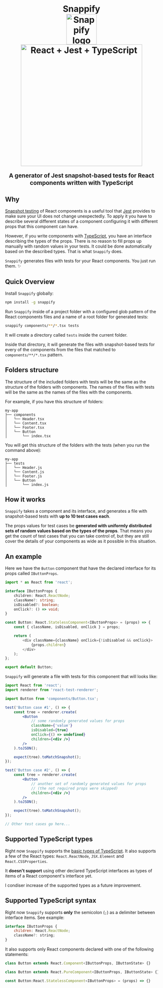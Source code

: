 <h1 align="center">
  Snappify
  <br>
  <img src="https://emojipedia-us.s3.amazonaws.com/thumbs/120/apple/118/camera-with-flash_1f4f8.png" alt="Snappify logo" title="Snappify logo" width="100">
  <br>
  <img src="https://s3.amazonaws.com/media-p.slid.es/uploads/401307/images/4926305/All.png" alt="React + Jest + TypeScript" title="React + Jest + TypeScript" width="400">
  
</h1>
<p align="center" style="font-size: 1.2rem;"><b>A generator of Jest snapshot-based tests for React components written with TypeScript</b></p>

## Why

[Snapshot testing](https://facebook.github.io/jest/docs/en/snapshot-testing.html) of React components is a useful tool that [Jest](https://facebook.github.io/jest/) provides to make sure your UI does not change unexpectedly. To apply it you have to describe several different states of a component configuring it with different props that this component can have. 

However, if you write components with [TypeScript](https://www.typescriptlang.org/), you have an interface describing the types of the props. There is no reason to fill props up manually with random values in your tests. It could be done automatically based on the described types. That is what `Snappify` does. 

`Snappify` generates files with tests for your React components. You just run them. ✨

## Quick Overview

Install `Snappify` globally:

```sh
npm install -g snappify
```

Run `Snappify` inside of a project folder with a configured glob pattern of the React components files and a name of a root folder for generated tests:

```sh
snappify components/**/*.tsx tests
```

It will create a directory called `tests` inside the current folder.

Inside that directory, it will generate the files with snapshot-based tests for every of the components from the files that matched to `components/**/*.tsx` pattern. 

## Folders structure
The structure of the included folders with tests will be the same as the structure of the folders with components. The names of the files with tests will be the same as the names of the files with the components.

For example, if you have this structure of folders:
```
my-app
├── components
│   └── Header.tsx
│   └── Content.tsx
│   └── Footer.tsx
│   └── Button
│       └── index.tsx
```

You will get this structure of the folders with the tests (when you run the command above):

```
my-app
├── tests
│   └── Header.js
│   └── Content.js
│   └── Footer.js
│   └── Button
│       └── index.js
```

## How it works

`Snappify` takes a component and its interface, and generates a file with snapshot-based tests with **up to 10 test cases each**. 

The props values for test cases be **generated with uniformly distributed sets of random values based on the types of the props**. That means you get the count of test cases that you can take control of, but they are still cover the details of your components as wide as it possible in this situation. 

## An example

Here we have the `Button` component that have the declared interface for its props called `IButtonProps`. 

```ts
import * as React from 'react';

interface IButtonProps {
    children: React.ReactNode;
    className?: string;
    isDisabled?: boolean;
    onClick?: () => void;
}

const Button: React.StatelessComponent<IButtonProps> = (props) => {
    const { className, isDisabled, onClick } = props;

    return (
        <div className={className} onClick={!isDisabled && onClick}>
            {props.children}
        </div>
    );
};

export default Button;
```

`Snappify` will generate a file with tests for this component that will looks like:

```jsx
import React from 'react';
import renderer from 'react-test-renderer';

import Button from 'components/Button.tsx';

test('Button case #1', () => {
    const tree = renderer.create(
        <Button
            // some randomly generated values for props
            className={'value'}
            isDisabled={true}
            onClick={() => undefined}
            children={<div />}
        />
    ).toJSON();

    expect(tree).toMatchSnapshot();
});

test('Button case #2', () => {
    const tree = renderer.create(
        <Button
            // another set of randomly generated values for props
            // (the not required props were skipped)
            children={<div />}
        />
    ).toJSON();

    expect(tree).toMatchSnapshot();
});

// Other test cases go here...
```

## Supported TypeScript types

Right now `Snappify` supports the [basic types of TypeScript](https://www.typescriptlang.org/docs/handbook/basic-types.html). It also supports a few of the React types: `React.ReactNode`, `JSX.Element` and `React.CSSProperties`. 

It **doesn't support** using other declared TypeScript interfaces as types of items of a React component's interface yet.

I condiser increase of the supported types as a future improvement.

## Supported TypeScript syntax

Right now `Snappify` supports **only** the semicolon (`;`) as a delimiter between interface items. See example:

```js
interface IButtonProps {
    children: React.ReactNode;
    className?: string;
}
```

It also supports only React components declared with one of the following statements:

```js
class Button extends React.Component<IButtonProps, IButtonState> {}
```

```js
class Button extends React.PureComponent<IButtonProps, IButtonState> {}
```

```js
const Button:React.StatelessComponent<IButtonProps> = (props) => {}
```

